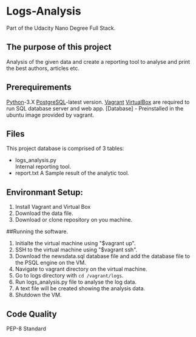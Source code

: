 # Logs-Analysis
Part of the Udacity Nano Degree Full Stack.

## The purpose of this project
Analysis of the given data and create a reporting tool to analyse and print the best authors, articles etc. 

## Prerequirements
[Python](https://www.python.org/download/releases/3.0/)-3.X
[PostgreSQL](https://www.postgresql.org/)-latest version.
[Vagrant](https://www.vagrantup.com/)
[VirtualBox](https://www.virtualbox.org/wiki/Downloads) are required to run SQL database server and web app. 
[Database] - Preinstalled in the ubuntu image provided by vagrant. 

## Files
This project database is comprised of 3 tables:
- logs_analysis.py	 
Internal reporting tool.
- report.txt
A Sample result of the analytic tool.


## Environmant Setup:
1. Install Vagrant and Virtual Box
2. Download the data file. 
3. Download or clone repository on you machine.


##Running the software.

1. Initialte the virtual machine using "$vagrant up".
2. SSH to the virtual machine using "$vagrant ssh".
3. Download the newsdata.sql database file and add the database file to the PSQL engine on the VM. 
5. Navigate to vagrant directory on the virtual machine. 
6. Go to logs directory with `cd /vagrant/logs`.
7. Run logs_analysis.py file to analyse the log data. 
8. A text file will be created showing the analysis data. 
9. Shutdown the VM. 


## Code Quality
PEP-8 Standard
